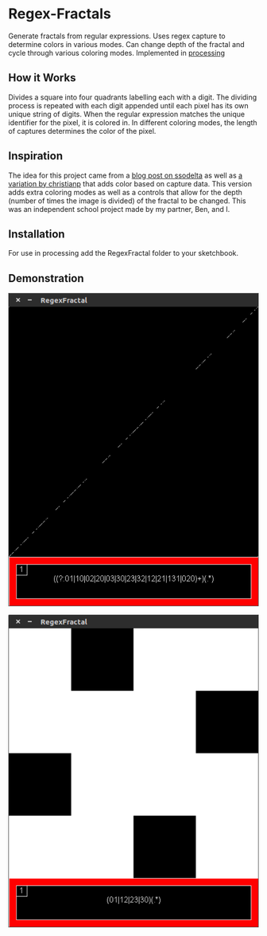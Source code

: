# Regex-Fractals

Generate fractals from regular expressions. Uses regex capture to determine colors in various modes. Can change depth of the fractal and cycle through various coloring modes. Implemented in [processing](http://processing.org/)

## How it Works

Divides a square into four quadrants labelling each with a digit. The dividing process is repeated with each digit appended until each pixel has its own unique string of digits. When the regular expression matches the unique identifier for the pixel, it is colored in. In different coloring modes, the length of captures determines the color of the pixel.

## Inspiration

The idea for this project came from a [blog post on ssodelta](https://ssodelta.wordpress.com/2014/03/24/generating-images-from-regular-expressions/) as well as [a variation by christianp](http://christianp.github.io/regex-fractals/) that adds color based on capture data. This version adds extra coloring modes as well as a controls that allow for the depth (number of times the image is divided) of the fractal to be changed. This was an independent school project made by my partner, Ben, and I.

## Installation

For use in processing add the RegexFractal folder to your sketchbook.


## Demonstration

![Color Modes](gifdemos/color.gif)

![Regex Depth](gifdemos/depth.gif)
